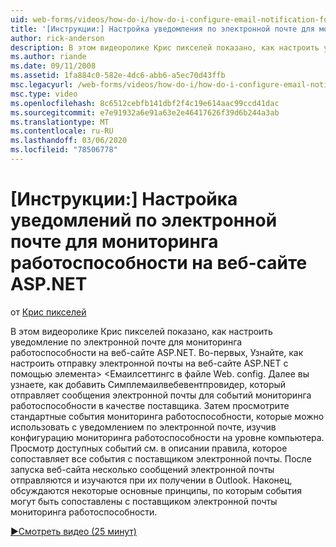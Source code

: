 ```yaml
---
uid: web-forms/videos/how-do-i/how-do-i-configure-email-notification-for-health-monitoring-on-an-aspnet-web-site
title: '[Инструкции:] Настройка уведомления по электронной почте для мониторинга работоспособности на веб-сайте ASP.NET | Документация Майкрософт'
author: rick-anderson
description: В этом видеоролике Крис пикселей показано, как настроить уведомление по электронной почте для мониторинга работоспособности на веб-сайте ASP.NET. Сначала см. раздел Настройка отправки e...
ms.author: riande
ms.date: 09/11/2008
ms.assetid: 1fa884c0-582e-4dc6-abb6-a5ec70d43ffb
msc.legacyurl: /web-forms/videos/how-do-i/how-do-i-configure-email-notification-for-health-monitoring-on-an-aspnet-web-site
msc.type: video
ms.openlocfilehash: 8c6512cebfb141dbf2f4c19e614aac99ccd41dac
ms.sourcegitcommit: e7e91932a6e91a63e2e46417626f39d6b244a3ab
ms.translationtype: MT
ms.contentlocale: ru-RU
ms.lasthandoff: 03/06/2020
ms.locfileid: "78506778"
---
```

# <a name="how-do-i-configure-email-notification-for-health-monitoring-on-an-aspnet-web-site"></a>[Инструкции:] Настройка уведомлений по электронной почте для мониторинга работоспособности на веб-сайте ASP.NET

от [Крис пикселей](https://twitter.com/chrispels)

В этом видеоролике Крис пикселей показано, как настроить уведомление по электронной почте для мониторинга работоспособности на веб-сайте ASP.NET. Во-первых, Узнайте, как настроить отправку электронной почты на веб-сайте ASP.NET с помощью элемента&gt; &lt;Емаилсеттингс в файле Web. config. Далее вы узнаете, как добавить Симплемаилвебевентпровидер, который отправляет сообщения электронной почты для событий мониторинга работоспособности в качестве поставщика. Затем просмотрите стандартные события мониторинга работоспособности, которые можно использовать с уведомлением по электронной почте, изучив конфигурацию мониторинга работоспособности на уровне компьютера. Просмотр доступных событий см. в описании правила, которое сопоставляет все события с поставщиком электронной почты. После запуска веб-сайта несколько сообщений электронной почты отправляются и изучаются при их получении в Outlook. Наконец, обсуждаются некоторые основные принципы, по которым события могут быть сопоставлены с поставщиком электронной почты мониторинга работоспособности.

[&#9654;Смотреть видео (25 минут)](https://channel9.msdn.com/Blogs/ASP-NET-Site-Videos/how-do-i-configure-email-notification-for-health-monitoring-on-an-aspnet-web-site)
